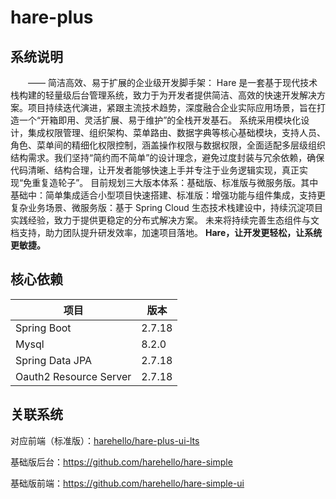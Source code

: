 # hare-plus
## 系统说明
&emsp;&emsp;—— 简洁高效、易于扩展的企业级开发脚手架：
    Hare 是一套基于现代技术栈构建的轻量级后台管理系统，致力于为开发者提供简洁、高效的快速开发解决方案。项目持续迭代演进，紧跟主流技术趋势，深度融合企业实际应用场景，旨在打造一个“开箱即用、灵活扩展、易于维护”的全栈开发基石。
    系统采用模块化设计，集成权限管理、组织架构、菜单路由、数据字典等核心基础模块，支持人员、角色、菜单间的精细化权限控制，涵盖操作权限与数据权限，全面适配多层级组织结构需求。我们坚持“简约而不简单”的设计理念，避免过度封装与冗余依赖，确保代码清晰、结构合理，让开发者能够快速上手并专注于业务逻辑实现，真正实现“免重复造轮子”。
    目前规划三大版本体系：基础版、标准版与微服务版。其中基础中：简单集成适合小型项目快速搭建、标准版：增强功能与组件集成，支持更复杂业务场景、微服务版：基于 Spring Cloud 生态技术栈建设中，持续沉淀项目实践经验，致力于提供更稳定的分布式解决方案。
未来将持续完善生态组件与文档支持，助力团队提升研发效率，加速项目落地。
**Hare，让开发更轻松，让系统更敏捷。**


## 核心依赖

| 项目                      | 版本    |
|-------------------------|---------|
| Spring Boot             | 2.7.18  |
| Mysql                   | 8.2.0   |
| Spring Data JPA         | 2.7.18 |
| Oauth2 Resource Server  | 2.7.18  |

## 关联系统

对应前端（标准版）：[harehello/hare-plus-ui-lts](https://github.com/harehello/hare-plus-ui-lts)

基础版后台：https://github.com/harehello/hare-simple

基础版前端：https://github.com/harehello/hare-simple-ui

